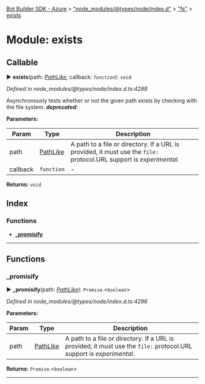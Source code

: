 [Bot Builder SDK - Azure](../README.md) > ["node_modules/@types/node/index.d"](../modules/_node_modules__types_node_index_d_.md) > ["fs"](../modules/_node_modules__types_node_index_d_._fs_.md) > [exists](../modules/_node_modules__types_node_index_d_._fs_.exists.md)



# Module: exists

## Callable
► **exists**(path: *[PathLike](_node_modules__types_node_index_d_._fs_.md#pathlike)*, callback: *`function`*): `void`



*Defined in node_modules/@types/node/index.d.ts:4288*



Asynchronously tests whether or not the given path exists by checking with the file system.
*__deprecated__*: 



**Parameters:**

| Param | Type | Description |
| ------ | ------ | ------ |
| path | [PathLike](_node_modules__types_node_index_d_._fs_.md#pathlike)   |  A path to a file or directory. If a URL is provided, it must use the `file:` protocol.URL support is _experimental_. |
| callback | `function`   |  - |





**Returns:** `void`




## Index

### Functions

* [___promisify__](_node_modules__types_node_index_d_._fs_.exists.md#___promisify__)



---
## Functions
<a id="___promisify__"></a>

###  ___promisify__

► **___promisify__**(path: *[PathLike](_node_modules__types_node_index_d_._fs_.md#pathlike)*): `Promise`.<`boolean`>



*Defined in node_modules/@types/node/index.d.ts:4296*




**Parameters:**

| Param | Type | Description |
| ------ | ------ | ------ |
| path | [PathLike](_node_modules__types_node_index_d_._fs_.md#pathlike)   |  A path to a file or directory. If a URL is provided, it must use the `file:` protocol.URL support is _experimental_. |





**Returns:** `Promise`.<`boolean`>





___


